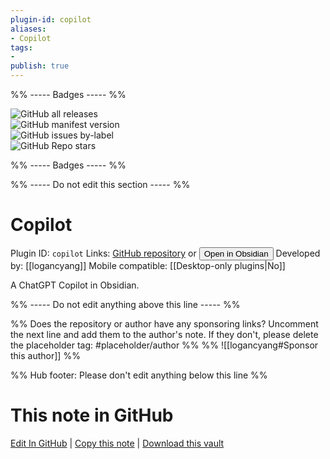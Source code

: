 ```yaml
---
plugin-id: copilot
aliases:
- Copilot
tags: 
- 
publish: true
---
```


%% ----- Badges ----- %%

![GitHub all releases](https://img.shields.io/github/downloads/logancyang/obsidian-copilot/total?color=573E7A&logo=github&style=for-the-badge)   
![GitHub manifest version](https://img.shields.io/github/manifest-json/v/logancyang/obsidian-copilot?color=573E7A&logo=github&style=for-the-badge)   
![GitHub issues by-label](https://img.shields.io/github/issues/logancyang/obsidian-copilot/help%20wanted?color=573E7A&logo=github&style=for-the-badge)   
![GitHub Repo stars](https://img.shields.io/github/stars/logancyang/obsidian-copilot?color=573E7A&logo=github&style=for-the-badge)

%% ----- Badges ----- %%

%% ----- Do not edit this section ----- %%

# Copilot

Plugin ID: `copilot`
Links: [GitHub repository](https://github.com/logancyang/obsidian-copilot) or [<button id=HH>Open in Obsidian</button>](obsidian://show-plugin?id=copilot)
Developed by: [[logancyang]]
Mobile compatible: [[Desktop-only plugins|No]]

A ChatGPT Copilot in Obsidian.

%% ----- Do not edit anything above this line ----- %% 

%% Does the repository or author have any sponsoring links? Uncomment the next line and add them to the author's note. If they don't, please delete the placeholder tag: #placeholder/author %%
%% ![[logancyang#Sponsor this author]] %%

%% Hub footer: Please don't edit anything below this line %%

# This note in GitHub

<span class="git-footer">[Edit In GitHub](https://github.dev/obsidian-community/obsidian-hub/blob/main/02%20-%20Community%20Expansions/02.05%20All%20Community%20Expansions/Plugins/copilot.md "git-hub-edit-note") | [Copy this note](https://raw.githubusercontent.com/obsidian-community/obsidian-hub/main/02%20-%20Community%20Expansions/02.05%20All%20Community%20Expansions/Plugins/copilot.md "git-hub-copy-note") | [Download this vault](https://github.com/obsidian-community/obsidian-hub/archive/refs/heads/main.zip "git-hub-download-vault") </span>
